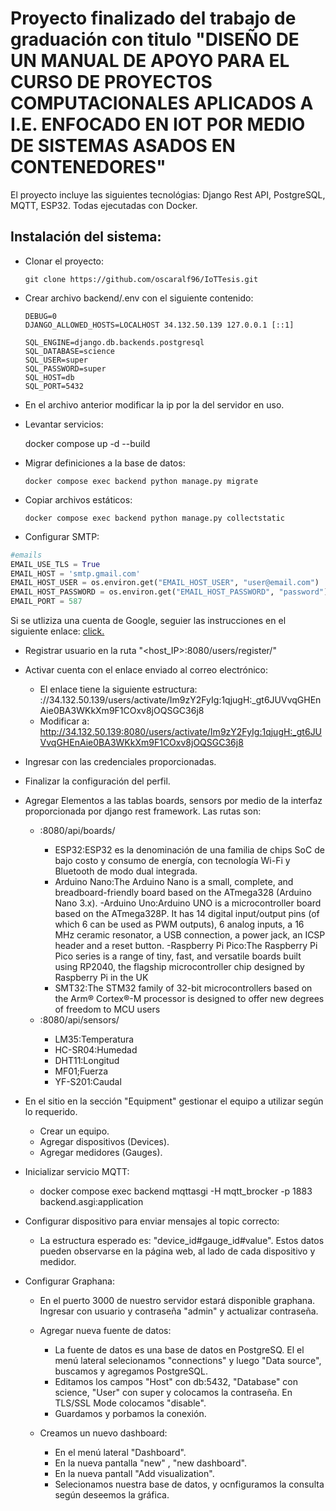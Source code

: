 # Proyecto finalizado del trabajo de graduación con titulo "DISEÑO DE UN MANUAL DE APOYO PARA EL CURSO DE PROYECTOS COMPUTACIONALES APLICADOS A I.E. ENFOCADO EN IOT POR MEDIO DE SISTEMAS ASADOS EN CONTENEDORES"

El proyecto incluye las siguientes tecnológias: Django Rest API, PostgreSQL, MQTT, ESP32. Todas ejecutadas con Docker.

## Instalación del sistema:

- Clonar el proyecto:
      
      git clone https://github.com/oscaralf96/IoTTesis.git

- Crear archivo backend/.env con el siguiente contenido:

     
      DEBUG=0
      DJANGO_ALLOWED_HOSTS=LOCALHOST 34.132.50.139 127.0.0.1 [::1]

      SQL_ENGINE=django.db.backends.postgresql
      SQL_DATABASE=science
      SQL_USER=super
      SQL_PASSWORD=super
      SQL_HOST=db
      SQL_PORT=5432

- En el archivo anterior modificar la ip por la del servidor en uso.

- Levantar servicios:

    docker compose up -d --build

- Migrar definiciones a la base de datos:

      docker compose exec backend python manage.py migrate

- Copiar archivos estáticos:

      docker compose exec backend python manage.py collectstatic
- Configurar SMTP:

```python
#emails
EMAIL_USE_TLS = True
EMAIL_HOST = 'smtp.gmail.com'
EMAIL_HOST_USER = os.environ.get("EMAIL_HOST_USER", "user@email.com")
EMAIL_HOST_PASSWORD = os.environ.get("EMAIL_HOST_PASSWORD", "password")
EMAIL_PORT = 587
```
Si se utliziza una cuenta de Google, seguier las instrucciones en el siguiente enlace: [click.](https://support.google.com/accounts/answer/185833?hl=es-419)

- Registrar usuario en la ruta "<host_IP>:8080/users/register/"

- Activar cuenta con el enlace enviado al correo electrónico:
  - El enlace tiene la siguiente estructura: ://34.132.50.139/users/activate/Im9zY2FyIg:1qjugH:_gt6JUVvqGHEnAie0BA3WKkXm9F1COxv8jOQSGC36j8
  - Modificar a: http://34.132.50.139:8080/users/activate/Im9zY2FyIg:1qjugH:_gt6JUVvqGHEnAie0BA3WKkXm9F1COxv8jOQSGC36j8

- Ingresar con las credenciales proporcionadas.

- Finalizar la configuración del perfil.

- Agregar Elementos a las tablas boards, sensors por medio de la interfaz proporcionada por django rest framework. Las rutas son:
  - <host>:8080/api/boards/
    - ESP32:ESP32 es la denominación de una familia de chips SoC de bajo costo y consumo de energía, con tecnología Wi-Fi y Bluetooth de modo dual integrada.
    - Arduino Nano:The Arduino Nano is a small, complete, and breadboard-friendly board based on the ATmega328 (Arduino Nano 3.x).
    -Arduino Uno:Arduino UNO is a microcontroller board based on the ATmega328P. It has 14 digital input/output pins (of which 6 can be used as PWM outputs), 6 analog inputs, a 16 MHz ceramic resonator, a USB connection, a power jack, an ICSP header and a reset button.
    -Raspberry Pi Pico:The Raspberry Pi Pico series is a range of tiny, fast, and versatile boards built using RP2040, the flagship microcontroller chip designed by Raspberry Pi in the UK
    - SMT32:The STM32 family of 32-bit microcontrollers based on the Arm® Cortex®-M processor is designed to offer new degrees of freedom to MCU users
  - <host>:8080/api/sensors/
    - LM35:Temperatura
    - HC-SR04:Humedad
    - DHT11:Longitud
    - MF01;Fuerza
    - YF-S201:Caudal

- En el sitio en la sección "Equipment" gestionar el equipo a utilizar según lo requerido.
  - Crear un equipo.
  - Agregar dispositivos (Devices).
  - Agregar medidores (Gauges).

- Inicializar servicio MQTT:
  - docker compose exec backend mqttasgi -H mqtt_brocker -p 1883 backend.asgi:application

- Configurar dispositivo para enviar mensajes al topic correcto:
  - La estructura esperado es: "device_id#gauge_id#value". Estos datos pueden observarse en la página web, al lado de cada dispositivo y medidor.

- Configurar Graphana:
  - En el puerto 3000 de nuestro servidor estará disponible graphana. Ingresar con usuario y contraseña "admin" y actualizar contraseña.

  - Agregar nueva fuente de datos:
    - La fuente de datos es una base de datos en PostgreSQ. El el menú lateral selecionamos "connections"  y luego "Data source", buscamos y agregamos PostgreSQL. 
    - Editamos los campos "Host" con db:5432, "Database" con science, "User" con super y colocamos la contraseña. En TLS/SSL Mode colocamos "disable". 
    - Guardamos y porbamos la conexión.
  - Creamos un nuevo dashboard:
    - En el menú lateral "Dashboard".
    - En la nueva pantalla "new" , "new dashboard".
    - En la nueva pantall "Add visualization".
    - Selecionamos nuestra base de datos, y ocnfiguramos la consulta según deseemos la gráfica.